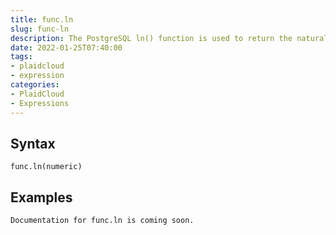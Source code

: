 ```yaml
---
title: func.ln
slug: func-ln
description: The PostgreSQL ln() function is used to return the natural logarithm of a given number, as specified in the argument.
date: 2022-01-25T07:40:00
tags:
- plaidcloud
- expression
categories:
- PlaidCloud
- Expressions
---
```



## Syntax



```
func.ln(numeric)
```


## Examples



```
Documentation for func.ln is coming soon.
```
